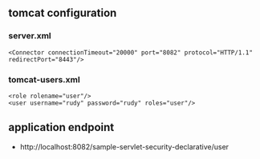 ## tomcat configuration

### server.xml
```
<Connector connectionTimeout="20000" port="8082" protocol="HTTP/1.1" redirectPort="8443"/>
```

### tomcat-users.xml
```
<role rolename="user"/>
<user username="rudy" password="rudy" roles="user"/>
```

## application endpoint
- http://localhost:8082/sample-servlet-security-declarative/user